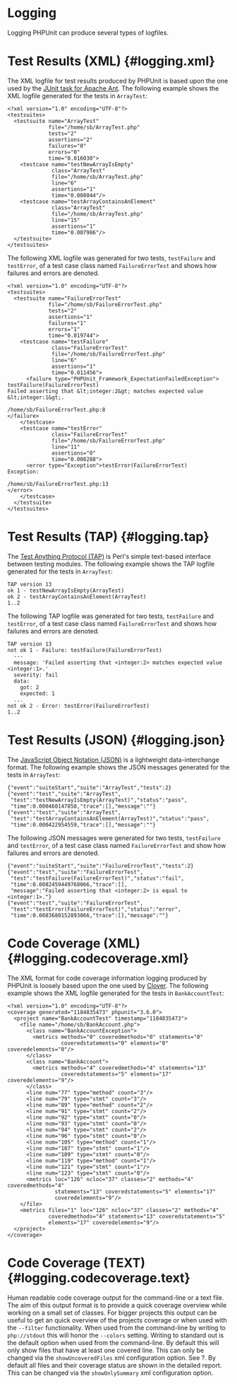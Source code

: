 Logging
=======

Logging PHPUnit can produce several types of logfiles.

Test Results (XML) {#logging.xml}
==================

The XML logfile for test results produced by PHPUnit is based upon the
one used by the [JUnit task for Apache
Ant](http://ant.apache.org/manual/Tasks/junit.html). The following
example shows the XML logfile generated for the tests in `ArrayTest`:

    <?xml version="1.0" encoding="UTF-8"?>
    <testsuites>
      <testsuite name="ArrayTest"
                 file="/home/sb/ArrayTest.php"
                 tests="2"
                 assertions="2"
                 failures="0"
                 errors="0"
                 time="0.016030">
        <testcase name="testNewArrayIsEmpty"
                  class="ArrayTest"
                  file="/home/sb/ArrayTest.php"
                  line="6"
                  assertions="1"
                  time="0.008044"/>
        <testcase name="testArrayContainsAnElement"
                  class="ArrayTest"
                  file="/home/sb/ArrayTest.php"
                  line="15"
                  assertions="1"
                  time="0.007986"/>
      </testsuite>
    </testsuites>

The following XML logfile was generated for two tests, `testFailure` and
`testError`, of a test case class named `FailureErrorTest` and shows how
failures and errors are denoted.

    <?xml version="1.0" encoding="UTF-8"?>
    <testsuites>
      <testsuite name="FailureErrorTest"
                 file="/home/sb/FailureErrorTest.php"
                 tests="2"
                 assertions="1"
                 failures="1"
                 errors="1"
                 time="0.019744">
        <testcase name="testFailure"
                  class="FailureErrorTest"
                  file="/home/sb/FailureErrorTest.php"
                  line="6"
                  assertions="1"
                  time="0.011456">
          <failure type="PHPUnit_Framework_ExpectationFailedException">
    testFailure(FailureErrorTest)
    Failed asserting that &lt;integer:2&gt; matches expected value &lt;integer:1&gt;.

    /home/sb/FailureErrorTest.php:8
    </failure>
        </testcase>
        <testcase name="testError"
                  class="FailureErrorTest"
                  file="/home/sb/FailureErrorTest.php"
                  line="11"
                  assertions="0"
                  time="0.008288">
          <error type="Exception">testError(FailureErrorTest)
    Exception:

    /home/sb/FailureErrorTest.php:13
    </error>
        </testcase>
      </testsuite>
    </testsuites>

Test Results (TAP) {#logging.tap}
==================

The [Test Anything Protocol (TAP)](http://testanything.org/) is Perl's
simple text-based interface between testing modules. The following
example shows the TAP logfile generated for the tests in `ArrayTest`:

    TAP version 13
    ok 1 - testNewArrayIsEmpty(ArrayTest)
    ok 2 - testArrayContainsAnElement(ArrayTest)
    1..2

The following TAP logfile was generated for two tests, `testFailure` and
`testError`, of a test case class named `FailureErrorTest` and shows how
failures and errors are denoted.

    TAP version 13
    not ok 1 - Failure: testFailure(FailureErrorTest)
      ---
      message: 'Failed asserting that <integer:2> matches expected value <integer:1>.'
      severity: fail
      data:
        got: 2
        expected: 1
      ...
    not ok 2 - Error: testError(FailureErrorTest)
    1..2

Test Results (JSON) {#logging.json}
===================

The [JavaScript Object Notation (JSON)](http://www.json.org/) is a
lightweight data-interchange format. The following example shows the
JSON messages generated for the tests in `ArrayTest`:

    {"event":"suiteStart","suite":"ArrayTest","tests":2}
    {"event":"test","suite":"ArrayTest",
     "test":"testNewArrayIsEmpty(ArrayTest)","status":"pass",
     "time":0.000460147858,"trace":[],"message":""}
    {"event":"test","suite":"ArrayTest",
     "test":"testArrayContainsAnElement(ArrayTest)","status":"pass",
     "time":0.000422954559,"trace":[],"message":""}

The following JSON messages were generated for two tests, `testFailure`
and `testError`, of a test case class named `FailureErrorTest` and show
how failures and errors are denoted.

    {"event":"suiteStart","suite":"FailureErrorTest","tests":2}
    {"event":"test","suite":"FailureErrorTest",
     "test":"testFailure(FailureErrorTest)","status":"fail",
     "time":0.0082459449768066,"trace":[],
     "message":"Failed asserting that <integer:2> is equal to <integer:1>."}
    {"event":"test","suite":"FailureErrorTest",
     "test":"testError(FailureErrorTest)","status":"error",
     "time":0.0083680152893066,"trace":[],"message":""}

Code Coverage (XML) {#logging.codecoverage.xml}
===================

The XML format for code coverage information logging produced by PHPUnit
is loosely based upon the one used by
[Clover](http://www.atlassian.com/software/clover/). The following
example shows the XML logfile generated for the tests in
`BankAccountTest`:

    <?xml version="1.0" encoding="UTF-8"?>
    <coverage generated="1184835473" phpunit="3.6.0">
      <project name="BankAccountTest" timestamp="1184835473">
        <file name="/home/sb/BankAccount.php">
          <class name="BankAccountException">
            <metrics methods="0" coveredmethods="0" statements="0"
                     coveredstatements="0" elements="0" coveredelements="0"/>
          </class>
          <class name="BankAccount">
            <metrics methods="4" coveredmethods="4" statements="13"
                     coveredstatements="5" elements="17" coveredelements="9"/>
          </class>
          <line num="77" type="method" count="3"/>
          <line num="79" type="stmt" count="3"/>
          <line num="89" type="method" count="2"/>
          <line num="91" type="stmt" count="2"/>
          <line num="92" type="stmt" count="0"/>
          <line num="93" type="stmt" count="0"/>
          <line num="94" type="stmt" count="2"/>
          <line num="96" type="stmt" count="0"/>
          <line num="105" type="method" count="1"/>
          <line num="107" type="stmt" count="1"/>
          <line num="109" type="stmt" count="0"/>
          <line num="119" type="method" count="1"/>
          <line num="121" type="stmt" count="1"/>
          <line num="123" type="stmt" count="0"/>
          <metrics loc="126" ncloc="37" classes="2" methods="4" coveredmethods="4"
                   statements="13" coveredstatements="5" elements="17"
                   coveredelements="9"/>
        </file>
        <metrics files="1" loc="126" ncloc="37" classes="2" methods="4"
                 coveredmethods="4" statements="13" coveredstatements="5"
                 elements="17" coveredelements="9"/>
      </project>
    </coverage>

Code Coverage (TEXT) {#logging.codecoverage.text}
====================

Human readable code coverage output for the command-line or a text file.
The aim of this output format is to provide a quick coverage overview
while working on a small set of classes. For bigger projects this output
can be useful to get an quick overview of the projects coverage or when
used with the `--filter` functionality. When used from the command-line
by writing to `php://stdout` this will honor the `--colors` setting.
Writing to standard out is the default option when used from the
command-line. By default this will only show files that have at least
one covered line. This can only be changed via the `showUncoveredFiles`
xml configuration option. See ?. By default all files and their coverage
status are shown in the detailed report. This can be changed via the
`showOnlySummary` xml configuration option.
